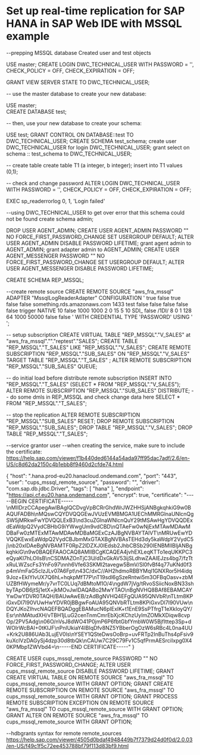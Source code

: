 # Set up real-time replication for SAP HANA in SAP Web IDE with MSSQL example

--prepping MSSQL database
Created user and test objects

USE master;
CREATE LOGIN DWC_TECHNICAL_USER
 WITH PASSWORD = '<password>',
 CHECK_POLICY = OFF,
 CHECK_EXPIRATION = OFF;

GRANT VIEW SERVER STATE TO DWC_TECHNICAL_USER;

-- use the master database to create your new database:

USE master;  
CREATE DATABASE test;

-- then, use your new database to create your schema:

USE test;
GRANT CONTROL ON DATABASE::test TO DWC_TECHNICAL_USER;
CREATE SCHEMA test_schema;
create user DWC_TECHNICAL_USER for login DWC_TECHNICAL_USER;
grant select on schema :: test_schema to DWC_TECHNICAL_USER;

-- create table
create table T1 (a integer, b integer);
insert into T1 values (0,1); 

-- check and change password
ALTER LOGIN DWC_TECHNICAL_USER WITH PASSWORD = '<password>',
 CHECK_POLICY = OFF,
 CHECK_EXPIRATION = OFF;

EXEC sp_readerrorlog 0, 1, 'Login failed' 

--using DWC_TECHNICAL_USER to get over error that this schema could not be found
create schema admin;

DROP USER AGENT_ADMIN;
CREATE USER AGENT_ADMIN PASSWORD "<password>" NO FORCE_FIRST_PASSWORD_CHANGE SET USERGROUP DEFAULT;
ALTER USER AGENT_ADMIN DISABLE PASSWORD LIFETIME;
grant agent admin to AGENT_ADMIN;
grant adapter admin to AGENT_ADMIN;
CREATE USER AGENT_MESSENGER PASSWORD "<password>" NO FORCE_FIRST_PASSWORD_CHANGE SET USERGROUP DEFAULT;
ALTER USER AGENT_MESSENGER DISABLE PASSWORD LIFETIME;

CREATE SCHEMA REP_MSSQL;

--create remote source
CREATE REMOTE SOURCE "aws_fra_mssql"
	ADAPTER "MssqlLogReaderAdapter"
		CONFIGURATION '<?xml version="1.0" encoding="UTF-8"?>
<ConnectionProperties name="configurations">
  <PropertyGroup name="generic">
      <PropertyEntry name="pdb_dflt_column_repl">true</PropertyEntry>
  </PropertyGroup>
  <PropertyGroup name="data_type_conversion">
      <PropertyEntry name="map_char_types_to_unicode">false</PropertyEntry>
      <PropertyEntry name="allow_character_to_lob">true</PropertyEntry>
      <PropertyEntry name="map_time_to_timestamp">false</PropertyEntry>
  </PropertyGroup>
  <PropertyGroup name="database">
      <PropertyEntry name="pds_always_on">false</PropertyEntry>
      <PropertyEntry name="pds_server_name">something.rds.amazonaws.com</PropertyEntry>
      <PropertyEntry name="pds_port_number">1433</PropertyEntry>
      <PropertyEntry name="pds_aglistener_host"></PropertyEntry>
      <PropertyEntry name="pds_aglistener_port"></PropertyEntry>
      <PropertyEntry name="pds_database_name">test</PropertyEntry>
      <PropertyEntry name="pds_use_remote">false</PropertyEntry>
      <PropertyEntry name="additional_connection_properties"></PropertyEntry>
      <PropertyEntry name="remarksReporting">false</PropertyEntry>
      <PropertyEntry name="whitelist_table"></PropertyEntry>
  </PropertyGroup>
  <PropertyGroup name="schema_alias_replacements">
      <PropertyEntry name="schema_alias"></PropertyEntry>
      <PropertyEntry name="schema_alias_replacement"></PropertyEntry>
  </PropertyGroup>
  <PropertyGroup name="security">
      <PropertyEntry name="pds_use_ssl">false</PropertyEntry>
      <PropertyEntry name="pds_ssl_sc_cn"></PropertyEntry>
      <PropertyEntry name="pds_integrated_security">false</PropertyEntry>
      <PropertyEntry name="pds_use_agent_stored_credential">false</PropertyEntry>
  </PropertyGroup>
  <PropertyGroup name="cdc">
      <PropertyEntry name="capture_mode">trigger</PropertyEntry>
      <PropertyEntry name="pdb_dcmode">NATIVE</PropertyEntry>
      <PropertyEntry name="pds_ra_schema"></PropertyEntry>
      <PropertyEntry name="_lr_maint_id"></PropertyEntry>
      <PropertyEntry name="truncation_interval">10</PropertyEntry>
      <PropertyEntry name="skip_lr_errors">false</PropertyEntry>
      <PropertyEntry name="lr_max_op_queue_size">1000</PropertyEntry>
      <PropertyEntry name="lr_max_scan_queue_size">1000</PropertyEntry>
      <PropertyEntry name="scan_sleep_max">2</PropertyEntry>
      <PropertyEntry name="scan_sleep_increment">0</PropertyEntry>
      <PropertyEntry name="pds_sql_connection_pool_size">15</PropertyEntry>
      <PropertyEntry name="pds_retry_count">5</PropertyEntry>
      <PropertyEntry name="pds_retry_timeout">10</PropertyEntry>
      <PropertyEntry name="prefix">SDI_</PropertyEntry>
      <PropertyEntry name="enable_manageable_trigger_prefix">false</PropertyEntry>
      <PropertyEntry name="manageable_trigger_prefix">/1DI/</PropertyEntry>
      <PropertyEntry name="conn_pool_size">8</PropertyEntry>
      <PropertyEntry name="min_scan_interval">0</PropertyEntry>
      <PropertyEntry name="max_scan_interval">1</PropertyEntry>
      <PropertyEntry name="max_batch_size">128</PropertyEntry>
      <PropertyEntry name="batch_queue_size">64</PropertyEntry>
      <PropertyEntry name="max_transaction_count">1000</PropertyEntry>
      <PropertyEntry name="max_scan_size">50000</PropertyEntry>
      <PropertyEntry name="record_pk_only">false</PropertyEntry>
      <PropertyEntry name="capture_before_after_images">false</PropertyEntry>
  </PropertyGroup>
</ConnectionProperties>
'
WITH CREDENTIAL TYPE 'PASSWORD'
USING '<CredentialEntry name="credential"><user></user>
<password></password></CredentialEntry>';

-- setup subscription
CREATE VIRTUAL TABLE "REP_MSSQL"."V_SALES" at "aws_fra_mssql"."<NULL>"."reptest"."SALES";
CREATE TABLE "REP_MSSQL"."T_SALES" LIKE "REP_MSSQL"."V_SALES";
CREATE REMOTE SUBSCRIPTION "REP_MSSQL"."SUB_SALES" ON "REP_MSSQL"."V_SALES" TARGET TABLE "REP_MSSQL"."T_SALES" ;
ALTER REMOTE SUBSCRIPTION "REP_MSSQL"."SUB_SALES" QUEUE;

-- do initial load before distribute remote subscription
INSERT INTO "REP_MSSQL"."T_SALES"  (SELECT * FROM "REP_MSSQL"."V_SALES");
ALTER REMOTE SUBSCRIPTION "REP_MSSQL"."SUB_SALES" DISTRIBUTE;
-- do some dmls in REP_MSSQL and check change data here
SELECT * FROM "REP_MSSQL"."T_SALES";

-- stop the replication
ALTER REMOTE SUBSCRIPTION "REP_MSSQL"."SUB_SALES" RESET;
DROP REMOTE SUBSCRIPTION "REP_MSSQL"."SUB_SALES";
DROP TABLE "REP_MSSQL"."V_SALES";
DROP TABLE "REP_MSSQL"."T_SALES";

--service grantor user
--when creating the service, make sure to include the certificate: https://help.sap.com/viewer/f1b440ded6144a54ada97ff95dac7adf/2.6/en-US/c8d62da2150c4b1ebb8f9460d2cfde74.html

{
    "host": "<database-id>.hana.prod-eu20.hanacloud.ondemand.com",
    "port": "443",
    "user": "cups_mssql_remote_source",
    "password": "<password>",
    "driver": "com.sap.db.jdbc.Driver",
    "tags": [
        "hana"
    ],
    "endpoint": "https://api.cf.eu20.hana.ondemand.com",
    "encrypt": true,
    "certificate": "-----BEGIN CERTIFICATE-----\nMIIDrzCCApegAwIBAgIQCDvgVpBCRrGhdWrJWZHHSjANBgkqhkiG9w0BAQUFADBh\nMQswCQYDVQQGEwJVUzEVMBMGA1UEChMMRGlnaUNlcnQgSW5jMRkwFwYDVQQLExB3\nd3cuZGlnaWNlcnQuY29tMSAwHgYDVQQDExdEaWdpQ2VydCBHbG9iYWwgUm9vdCBD\nQTAeFw0wNjExMTAwMDAwMDBaFw0zMTExMTAwMDAwMDBaMGExCzAJBgNVBAYTAlVT\nMRUwEwYDVQQKEwxEaWdpQ2VydCBJbmMxGTAXBgNVBAsTEHd3dy5kaWdpY2VydC5j\nb20xIDAeBgNVBAMTF0RpZ2lDZXJ0IEdsb2JhbCBSb290IENBMIIBIjANBgkqhkiG\n9w0BAQEFAAOCAQ8AMIIBCgKCAQEA4jvhEXLeqKTTo1eqUKKPC3eQyaKl7hLOllsB\nCSDMAZOnTjC3U/dDxGkAV53ijSLdhwZAAIEJzs4bg7/fzTtxRuLWZscFs3YnFo97\nnh6Vfe63SKMI2tavegw5BmV/Sl0fvBf4q77uKNd0f3p4mVmFaG5cIzJLv07A6Fpt\n43C/dxC//AH2hdmoRBBYMql1GNXRor5H4idq9Joz+EkIYIvUX7Q6hL+hqkpMfT7P\nT19sdl6gSzeRntwi5m3OFBqOasv+zbMUZBfHWymeMr/y7vrTC0LUq7dBMtoM1O/4\ngdW7jVg/tRvoSSiicNoxBN33shbyTApOB6jtSj1etX+jkMOvJwIDAQABo2MwYTAO\nBgNVHQ8BAf8EBAMCAYYwDwYDVR0TAQH/BAUwAwEB/zAdBgNVHQ4EFgQUA95QNVbR\nTLtm8KPiGxvDl7I90VUwHwYDVR0jBBgwFoAUA95QNVbRTLtm8KPiGxvDl7I90VUw\nDQYJKoZIhvcNAQEFBQADggEBAMucN6pIExIK+t1EnE9SsPTfrgT1eXkIoyQY/Esr\nhMAtudXH/vTBH1jLuG2cenTnmCmrEbXjcKChzUyImZOMkXDiqw8cvpOp/2PV5Adg\n06O/nVsJ8dWO41P0jmP6P6fbtGbfYmbW0W5BjfIttep3Sp+dWOIrWcBAI+0tKIJF\nPnlUkiaY4IBIqDfv8NZ5YBberOgOzW6sRBc4L0na4UU+Krk2U886UAb3LujEV0ls\nYSEY1QSteDwsOoBrp+uvFRTp2InBuThs4pFsiv9kuXclVzDAGySj4dzp30d8tbQk\nCAUw7C29C79Fv1C5qfPrmAESrciIxpg0X40KPMbp1ZWVbd4=\n-----END CERTIFICATE-----"
}

CREATE USER cups_mssql_remote_source PASSWORD "<password>" NO FORCE_FIRST_PASSWORD_CHANGE;
ALTER USER cups_mssql_remote_source DISABLE PASSWORD LIFETIME;
GRANT CREATE VIRTUAL TABLE ON REMOTE SOURCE "aws_fra_mssql" TO cups_mssql_remote_source WITH GRANT OPTION;
GRANT CREATE REMOTE SUBSCRIPTION ON REMOTE SOURCE "aws_fra_mssql" TO cups_mssql_remote_source WITH GRANT OPTION;
GRANT PROCESS REMOTE SUBSCRIPTION EXCEPTION ON REMOTE SOURCE "aws_fra_mssql" TO cups_mssql_remote_source WITH GRANT OPTION;
GRANT ALTER ON REMOTE SOURCE "aws_fra_mssql" TO cups_mssql_remote_source WITH GRANT OPTION;

--hdbgrants syntax for remote remote_sources
https://help.sap.com/viewer/4505d0bdaf4948449b7f7379d24d0f0d/2.0.03/en-US/f49c1f5c72ee453788bf79f113d83bf9.html
